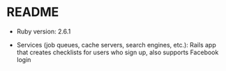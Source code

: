 # README

* Ruby version: 2.6.1

* Services (job queues, cache servers, search engines, etc.): Rails app that creates checklists for users who sign up, also supports Facebook login
